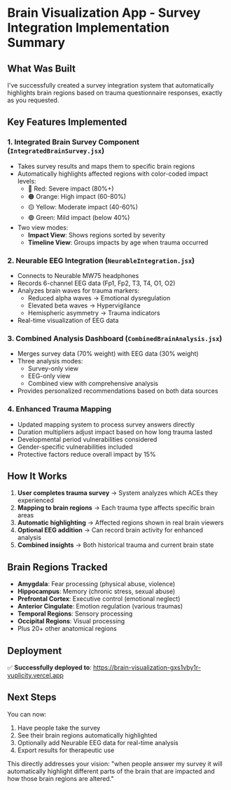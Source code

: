 # Brain Visualization App - Survey Integration Implementation Summary

## What Was Built

I've successfully created a survey integration system that automatically highlights brain regions based on trauma questionnaire responses, exactly as you requested.

## Key Features Implemented

### 1. **Integrated Brain Survey Component** (`IntegratedBrainSurvey.jsx`)
- Takes survey results and maps them to specific brain regions
- Automatically highlights affected regions with color-coded impact levels:
  - 🔴 Red: Severe impact (80%+)
  - 🟠 Orange: High impact (60-80%)
  - 🟡 Yellow: Moderate impact (40-60%)
  - 🟢 Green: Mild impact (below 40%)
- Two view modes:
  - **Impact View**: Shows regions sorted by severity
  - **Timeline View**: Groups impacts by age when trauma occurred

### 2. **Neurable EEG Integration** (`NeurableIntegration.jsx`)
- Connects to Neurable MW75 headphones
- Records 6-channel EEG data (Fp1, Fp2, T3, T4, O1, O2)
- Analyzes brain waves for trauma markers:
  - Reduced alpha waves → Emotional dysregulation
  - Elevated beta waves → Hypervigilance
  - Hemispheric asymmetry → Trauma indicators
- Real-time visualization of EEG data

### 3. **Combined Analysis Dashboard** (`CombinedBrainAnalysis.jsx`)
- Merges survey data (70% weight) with EEG data (30% weight)
- Three analysis modes:
  - Survey-only view
  - EEG-only view
  - Combined view with comprehensive analysis
- Provides personalized recommendations based on both data sources

### 4. **Enhanced Trauma Mapping**
- Updated mapping system to process survey answers directly
- Duration multipliers adjust impact based on how long trauma lasted
- Developmental period vulnerabilities considered
- Gender-specific vulnerabilities included
- Protective factors reduce overall impact by 15%

## How It Works

1. **User completes trauma survey** → System analyzes which ACEs they experienced
2. **Mapping to brain regions** → Each trauma type affects specific brain areas
3. **Automatic highlighting** → Affected regions shown in real brain viewers
4. **Optional EEG addition** → Can record brain activity for enhanced analysis
5. **Combined insights** → Both historical trauma and current brain state

## Brain Regions Tracked

- **Amygdala**: Fear processing (physical abuse, violence)
- **Hippocampus**: Memory (chronic stress, sexual abuse)
- **Prefrontal Cortex**: Executive control (emotional neglect)
- **Anterior Cingulate**: Emotion regulation (various traumas)
- **Temporal Regions**: Sensory processing
- **Occipital Regions**: Visual processing
- Plus 20+ other anatomical regions

## Deployment

✅ **Successfully deployed to**: https://brain-visualization-gxs1vby1r-vuplicity.vercel.app

## Next Steps

You can now:
1. Have people take the survey
2. See their brain regions automatically highlighted
3. Optionally add Neurable EEG data for real-time analysis
4. Export results for therapeutic use

This directly addresses your vision: "when people answer my survey it will automatically highlight different parts of the brain that are impacted and how those brain regions are altered."
